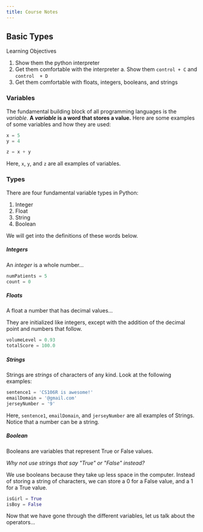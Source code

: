 ```yaml
---
title: Course Notes 
---
```


## Basic Types 
Learning Objectives
1. Show them the python interpreter
2. Get them comfortable with the interpreter
    a. Show them `control + C` and `control  + D`
3. Get them comfortable with floats, integers, booleans, and strings

### Variables

The fundamental building block of all programming languages is the *variable*. **A _variable_ is a word that stores a value.** Here are some examples of some variables and how they are used:

```python
x = 5
y = 4

z = x + y
```

Here, `x`, `y`, and `z` are all examples of variables.

### Types
There are four fundamental variable types in Python:

1. Integer
2. Float
3. String
4. Boolean

We will get into the definitions of these words below.

##### Integers

An _integer_ is a whole number...

```python
numPatients = 5
count = 0
```

##### Floats

A float a number that has decimal values...

They are initialized like integers, except with the addition of the decimal point and numbers that follow.

```python
volumeLevel = 0.93
totalScore = 100.0
```

##### Strings

Strings are _strings_ of characters of any kind. Look at the following examples:

```python
sentence1 = 'CS106R is awesome!'
emailDomain = '@gmail.com'
jerseyNumber = '9'
```

Here, `sentence1`, `emailDomain`, and `jerseyNumber` are all examples of Strings. Notice that a number can be a string.

<a class="anchor-offset" id="boolean" href="#boolean"></a>
##### Boolean

Booleans are variables that represent True or False values.

_Why not use strings that say "True" or "False" instead?_

We use booleans because they take up less space in the computer. Instead of storing a string of characters, we can store a 0 for a False value, and a 1 for a True value.

```python
isGirl = True
isBoy = False
```

Now that we have gone through the different variables, let us talk about the operators...